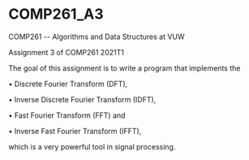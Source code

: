 # COMP261_A3
COMP261 -- Algorithms and Data Structures at VUW

Assignment 3 of COMP261 2021T1

The goal of this assignment is to write a program that implements the

• Discrete Fourier Transform (DFT),

• Inverse Discrete Fourier Transform (IDFT),

• Fast Fourier Transform (FFT) and

• Inverse Fast Fourier Transform (IFFT),

which is a very powerful tool in signal processing.
